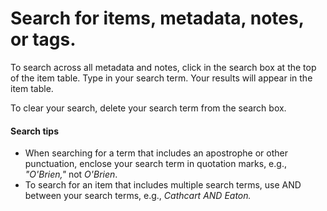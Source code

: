 # Search for items, metadata, notes, or tags.

To search across all metadata and notes, click in the search box at the top of the item table. Type in your search term. Your results will appear in the item table.

To clear your search, delete your search term from the search box.

#### Search tips

* When searching for a term that includes an apostrophe or other punctuation, enclose your search term in quotation marks, e.g., _"O'Brien,"_ not _O'Brien_.
* To search for an item that includes multiple search terms, use AND between your search terms, e.g., _Cathcart AND Eaton._



